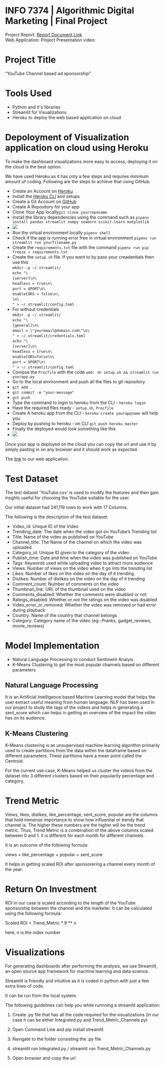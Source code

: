 # INFO 7374 | Algorithmic Digital Marketing | Final Project

Project Report: 
[Report Document Link](https://docs.google.com/document/d/17LH2tHUcMupo8Gp4IdkbEcm5pzd33Bxjc8hDaVvTJo0/edit#heading=h.nh1djjdrpyqf)</br>
Web Application:
Project Presentation video: 


# Project Title

“YouTube Channel based ad sponsorship”

# Tools Used

* Python and it's libraries
* Streamlit for Visualizations
* Heroku to deploy the web based application on cloud

# Depoloyment of Visualization application on cloud using Heroku

To make the dashboard visualizations more easy to access, deploying it on the cloud is the best option.

We have used Heroku as it has only a few steps and requires minimum amount of coding. Following are the steps to achieve that using GitHub:

* Create an Account on [Heroku](https://signup.heroku.com)
* Install the [Heroku CLI](https://devcenter.heroku.com/articles/getting-started-with-python#set-up) and setups
* Create a Git Account on [GitHub](https://github.com/join?source=header-home)
* Create A Repository for your app
* Clone Your App locally``git clone yourreponame``
* Install the library dependencies using the command such as ``pipenv install pandas streamlit numpy seaborn scikit-learn matplotlib``</br>
* ![](install_pic.png)
* Run the virtual environment locally ``pipenv shell``
* Check if the app is running error free in virtual environment ``pipenv run streamlit run yourfilename.py``
* Create the ``requirements.txt`` file with the command ``pipenv run pip freeze > requirements.txt``
* Create the ``setup.sh`` file. If you want to by pass your creadentials then use this</br> ``mkdir -p ~/.streamlit/``</br>
``echo "\``</br>
``[server]\n\``</br>
``headless = true\n\``</br>
``port = $PORT\n\``</br>
``enableCORS = false\n\``</br>
``\n\``</br>
``" > ~/.streamlit/config.toml``</br>
* For without credentials</br> ``mkdir -p ~/.streamlit/``</br>
``echo "\``</br>
``[general]\n\``</br>
``email = \"youremail@domain.com\"\n\``</br>
``" > ~/.streamlit/credentials.toml``</br>
``echo "\``</br>
``[server]\n\``</br>
``headless = true\n\``</br>
``enableCORS=false\n\``</br>
``port = $PORT\n\``</br>
``" > ~/.streamlit/config.toml``
* Compse the ``Procfile`` with the code ``web: sh setup.sh && streamlit run yourapp.py``
* Go to the local environment and push all the files to git repository
 * ``git add .``
 * ``git commit -m "your-message"``
 * ``git push``
* Type the command to login to heroku from the CLI - ``heroku login``
* Have the required files ready - ``setup.sh``, ``Procfile``
* Create A heroku app from the CLI - ``heroku create yourappname`` will help you 
* Deploy by pushing to heroku - on CLI ``git push heroku master``
* Finally the deployed would look something like this</br>
* ![](deploy.png)

Once your app is deployed on the cloud you can copy the url and use it by simply pasting in on any browser and it should work as expected.

The [link](https://yt-sponsored-vid.herokuapp.com/) to our web application.

# Test Dataset

The test dataset 'YouTube.csv' is used to modify the features and then gain insghts useful for choosing the YouTube suitable for the user.

Our initial dataset had 241,119 rows to work with 17 Columns.

The following is the description of the test dataset:

* Video_id: Unique ID of the Video
* Trending_date: The date when the video got on YouTube’s Trending list
* Title: Name of the video as published on YouTube
* Channel_title: The Name of the channel on which the video was uploaded
* Category_id: Unique ID given to the category of the video
* Publish_time: Date and time when the video was published on YouTube
* Tags: Keywords used while uploading video to attract more audience
* Views: Number of views on the video when it go into the trending list
* Likes: Number of likes on the video on the day of it trending
* Dislikes: Number of dislikes on the video on the day of it trending
* Comment_count: Number of comments on the video
* Thumbnail_link: URL of the thumbnail used on the video
* Comments_disabled: Whether the comments were disabled or not
* Ratings_disabled: Whether or not the ratings on the video was disabled
* Video_error_or_removed: Whether the video was removed or had error during playback
* Country: Name of the country that channel belongs
* Category: Category name of the video (eg- Pranks, gadget_reviews, movie_reviews)

# Model Implementation

* Natural Language Processing to conduct Sentiment Analyis
* K-Means Clustering to get the most popular channels based on different parameters

## Natural Language Processing

It is an Artificial Intelligence based Machine Learning model that helps the user extract useful meaning from human language. NLP has been used in our project to study the tags of the videos and helps in generating a sent_score which can helps in getting an overview of the impact the video has on its audience.

## K-Means Clustering

K-Means clustering is an unsupervised machine learning algorithm primarily used to create partitions from the data within the dataframe based on different parameters. These partitions have a mean point called the Centroid.

For the current use case, K-Means helped us cluster the videos from the dataset into 3 different clusters based on their popularity percentage and category.

# Trend Metric

Views, likes, dislikes, like_percentage, sent_score, popular are the columns that hold immense importance to show how influential or trendy that channel is. The higher these numbers are the higher will be the trend metric. Thus, Trend Metric is a combination of the above columns scaled between 0 and 1. it is different for each month for different channels.

It is an outcome of the following formula:

views + like_percentage + popular + sent_score

It helps in getting scaled ROI after sponsorering a channel every month of the year.

# Return On Investment

ROI in our case is scaled according to the length of the YouTube sponsorship between the channel and the marketer. It can be calculated using the following formula:

Scaled ROI = Trend_Metric * 9 ** n

here, n is the index number

# Visualizations

For generating dashboards after performing the analysis, we use Streamlit, an open source app framework for machine learning and data science.

Streamlit is friendly and intuitive as it is coded in python with just a few extra lines of code.

It can be run from the local system.

The following guidelines can help you while runnning a streamlit application:

1. Create .py file that has all the code required for the visualizations (in our case it can be either Integrated.py and Trend_Metric_Channels.py)

2. Open Command Line and pip install streamlit
3. Navigate to the folder consisting the .py file
4. streamlit run Integrated.py / streamlit run Trend_Metric_Channels.py
5. Open browser and copy the url
